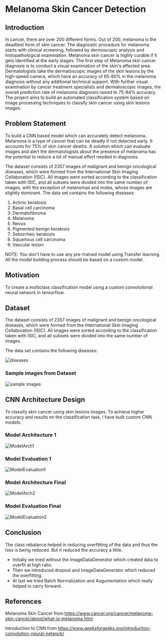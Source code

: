 # Melanoma Skin Cancer Detection

## Introduction
In cancer, there are over 200 different forms. Out of 200, melanoma is the deadliest form of skin cancer. The diagnostic procedure for melanoma starts with clinical screening, followed by dermoscopic analysis and histopathological examination. Melanoma skin cancer is highly curable if it gets identified at the early stages. The first step of Melanoma skin cancer diagnosis is to conduct a visual examination of the skin's affected area. Dermatologists take the dermatoscopic images of the skin lesions by the high-speed camera, which have an accuracy of 65-80% in the melanoma diagnosis without any additional technical support. With further visual examination by cancer treatment specialists and dermatoscopic images, the overall prediction rate of melanoma diagnosis raised to 75-84% accuracy. The project aims to build an automated classification system based on image processing techniques to classify skin cancer using skin lesions images.

## Problem Statement
To build a CNN based model which can accurately detect melanoma. Melanoma is a type of cancer that can be deadly if not detected early. It accounts for 75% of skin cancer deaths. A solution which can evaluate images and alert the dermatologists about the presence of melanoma has the potential to reduce a lot of manual effort needed in diagnosis.

The dataset consists of 2357 images of malignant and benign oncological diseases, which were formed from the International Skin Imaging Collaboration (ISIC). All images were sorted according to the classification taken with ISIC, and all subsets were divided into the same number of images, with the exception of melanomas and moles, whose images are slightly dominant.
The data set contains the following diseases:

1. Actinic keratosis
2. Basal cell carcinoma
3. Dermatofibroma
4. Melanoma
5. Nevus
6. Pigmented benign keratosis
7. Seborrheic keratosis
8. Squamous cell carcinoma
9. Vascular lesion
 

NOTE: You don't have to use any pre-trained model using Transfer learning. All the model building process should be based on a custom model.


## Motivation
To create a multiclass classification model using a custom convolutional neural network in tensorflow.

## Dataset
The dataset consists of 2357 images of malignant and benign oncological diseases, which were formed from the International Skin Imaging Collaboration (ISIC). 
All images were sorted according to the classification taken with ISIC, and all subsets were divided into the same number of images.

The data set contains the following diseases:

![diseases](https://github.com/prixroxx/Melanoma-Detection-CNN/blob/main/Melanoma_ReadMe_Resources/Diseases.png)

### Sample images from Dataset

![sample images](https://github.com/prixroxx/Melanoma-Detection-CNN/blob/main/Melanoma_ReadMe_Resources/Sample_Images_Used.png)

## CNN Architecture Design
To classify skin cancer using skin lesions images. To achieve higher accuracy and results on the classification task, I have built custom CNN models.


### Model Architecture 1
![ModelArch1](https://github.com/prixroxx/Melanoma-Detection-CNN/blob/main/Melanoma_ReadMe_Resources/ModelArchitecture1.png)

### Model Evaluation 1
![ModelEvaluation1](https://github.com/prixroxx/Melanoma-Detection-CNN/blob/main/Melanoma_ReadMe_Resources/AccuracyVsLoss_2.png)

### Model Architecture Final
![ModelArch2](https://github.com/prixroxx/Melanoma-Detection-CNN/blob/main/Melanoma_ReadMe_Resources/ModelArchitecture2.png)

### Model Evaluation Final
![ModelEvaluation2](https://github.com/prixroxx/Melanoma-Detection-CNN/blob/main/Melanoma_ReadMe_Resources/AccuracyVsLoss_2.png)

## Conclusion
The class rebalance helped in reducing overfitting of the data and thus the loss is being reduced. But it reduced the accuracy a little.

- Initially we tried without the ImageDataGenerator which created data to overfit at high ratio.
- Then we introduced dropout and ImageDataGenerator which reduced the overfitting.
- At last we tried Batch Normalization and Augumentation which really helped in carry forward.

## References
Melanoma Skin Cancer from https://www.cancer.org/cancer/melanoma-skin-cancer/about/what-is-melanoma.html

Introduction to CNN from https://www.geeksforgeeks.org/introduction-convolution-neural-network/
